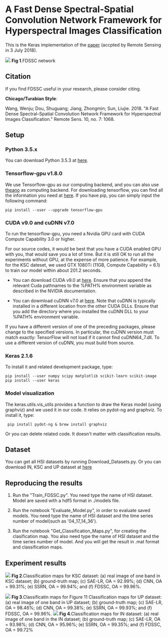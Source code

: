 
# A Fast Dense Spectral-Spatial Convolution Network Framework for Hyperspectral Images Classification
This is the Keras implementation of the [paper](http://www.mdpi.com/2072-4292/10/7/1068) (accpted by Remote Sensing in 3 July 2018).  

![](http://www.mdpi.com/remotesensing/remotesensing-10-01068/article_deploy/html/images/remotesensing-10-01068-g006.png)
**Fig 1**.FDSSC network

## Citation
If you find FDSSC useful in your research, please consider citing.

**Chicago/Turabian Style**:

Wang, Wenju; Dou, Shuguang; Jiang, Zhongmin; Sun, Liujie.	2018. "A Fast Dense Spectral–Spatial Convolution Network Framework for Hyperspectral Images Classification." Remote Sens. 10, no. 7: 1068.

## Setup
### **Python 3.5.x**
 
You can download Python 3.5.3 at [here](https://www.python.org/downloads/release/python-353/).

### **Tensorflow-gpu v1.8.0**
 
We use Tensorflow-gpu as our computing backend, and you can also use [theano](http://deeplearning.net/software/theano/install.html) as computing backend. For downloading tensorflow, you can find all the information you need at [here](https://www.tensorflow.org/install/). 
If you have pip, you can simply input the following command:

    pip install --user --upgrade tensorflow-gpu
    
### **CUDA v9.0 and cuDNN v7.0**
To run the tensorflow-gpu, you need a Nvidia GPU card with CUDA Compute Capability 3.0 or higher. 

For our source codes, it would be best that you have a CUDA enabled GPU with you, that would save you a lot of time. But it is still OK to run all the experiments without GPU, at the expense of more patience. For example, for the KSC dateset, we used GTX 1080Ti (11GB, Compute Capability = 6.1) to train our model within about 201.2 seconds.  

+ You can download CUDA v9.0 at [here](https://developer.nvidia.com/cuda-90-download-archive). Ensure that you append the relevant Cuda pathnames to the %PATH% environment variable as described in the NVIDIA documentation.

+ You can dowmload cuDNN v7.0 at [here](https://developer.nvidia.com/rdp/cudnn-archive). Note that cuDNN is typically installed in a different location from the other CUDA DLLs. Ensure that you add the directory where you installed the cuDNN DLL to your %PATH% environment variable.

If you have a different version of one of the preceding packages, please change to the specified versions. In particular, the cuDNN version must match exactly: TensorFlow will not load if it cannot find cuDNN64_7.dll. To use a different version of cuDNN, you must build from source.

### **Keras 2.1.6**
To install it and related development package, type:

    pip install --user numpy scipy matplotlib scikit-learn scikit-image
    pip install --user keras


### **Model visualization**
The keras.utils.vis_utils provides a function to draw the Keras model (using graphviz) and we used it in our code. It relies on pydot-ng and graphviz. To install it, type:

     pip install pydot-ng & brew install graphviz
   
Or you can delete related code. It doesn't matter with classification results.
## Dataset
You can get all HSI datasets by running Download_Datasets.py.
Or you can download IN, KSC and UP dataset at [here](http://www.ehu.eus/ccwintco/index.php?title=Hyperspectral_Remote_Sensing_Scenes)

## Reproducing the results
1) Run the "Train_FDSSC.py". You need type the name of HSI dataset. Model are saved with a hdf5 format in ./models file.

2) Run the notebook "Evaluate_Model.py", in order to evaluate saved models. You need type the name of HSI dataset and the time series number of model(such as '04\_17\_14\_36').

3) Run the notebook "Get\_Classification\_Maps.py", for creating the clasification map. You also need type the name of HSI dataset and the time series number of model. And you will get the result in .mat format and classification maps.

## Experiment results
![](http://www.mdpi.com/remotesensing/remotesensing-10-01068/article_deploy/html/images/remotesensing-10-01068-g010.png)
**Fig 2**.Classification maps for KSC dataset: (a) real image of one band in KSC dataset; (b) ground-truth map; (c) SAE-LR, OA = 92.99%; (d) CNN, OA = 99.31%; (e) SSRN, OA = 99.94%; and (f) FDSSC, OA = 99.96%.

![](http://www.mdpi.com/remotesensing/remotesensing-10-01068/article_deploy/html/images/remotesensing-10-01068-g011.png)
**Fig 3**.Classificatin maps for Figure 11 Classification maps for UP dataset: (a) real image of one band in UP dataset; (b) ground-truth map; (c) SAE-LR, OA = 98.46%; (d) CNN, OA = 99.38%; (e) SSRN, OA = 99.93%; and (f) FDSSC, OA = 99.96%.
![](http://www.mdpi.com/remotesensing/remotesensing-10-01068/article_deploy/html/images/remotesensing-10-01068-g012.png)
**Fig 4**.Classification maps for IN dataset: (a) real image of one band in the IN dataset; (b) ground-truth map; (c) SAE-LR, OA = 93.98%; (d) CNN, OA = 95.96%; (e) SSRN, OA = 99.35%; and (f) FDSSC, OA = 99.72%
